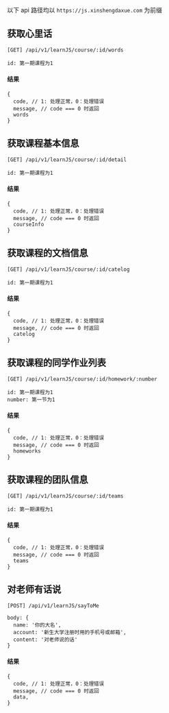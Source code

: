 以下 api 路径均以 `https://js.xinshengdaxue.com` 为前缀


## 获取心里话

```
[GET] /api/v1/learnJS/course/:id/words

id: 第一期课程为1
```

#### 结果
```
{
  code, // 1: 处理正常，0：处理错误
  message, // code === 0 时返回
  words
}
```

## 获取课程基本信息

```
[GET] /api/v1/learnJS/course/:id/detail

id: 第一期课程为1
```

#### 结果
```
{
  code, // 1: 处理正常，0：处理错误
  message, // code === 0 时返回
  courseInfo
}
```

## 获取课程的文档信息

```
[GET] /api/v1/learnJS/course/:id/catelog

id: 第一期课程为1
```

#### 结果
```
{
  code, // 1: 处理正常，0：处理错误
  message, // code === 0 时返回
  catelog
}
```

## 获取课程的同学作业列表

```
[GET] /api/v1/learnJS/course/:id/homework/:number

id: 第一期课程为1
number: 第一节为1
```

#### 结果
```
{
  code, // 1: 处理正常，0：处理错误
  message, // code === 0 时返回
  homeworks
}
```

## 获取课程的团队信息

```
[GET] /api/v1/learnJS/course/:id/teams

id: 第一期课程为1
```

#### 结果
```
{
  code, // 1: 处理正常，0：处理错误
  message, // code === 0 时返回
  teams
}
```

## 对老师有话说

```
[POST] /api/v1/learnJS/sayToMe

body: {
  name: '你的大名',
  account: '新生大学注册时用的手机号或邮箱',
  content: '对老师说的话'
}
```

#### 结果
```
{
  code, // 1: 处理正常，0：处理错误
  message, // code === 0 时返回
  data,
}
```